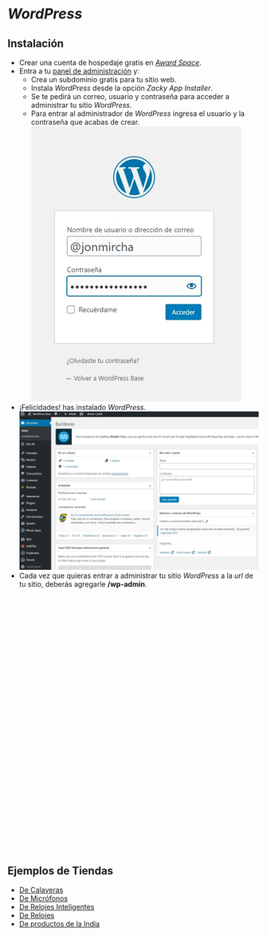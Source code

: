 # _WordPress_

## Instalación

- Crear una cuenta de hospedaje gratis en [_Award Space_](https://www.awardspace.com/).
- Entra a tu [panel de administración](https://cp1.awardspace.net/) y:
  - Crea un subdominio gratis para tu sitio web.
  - Instala _WordPress_ desde la opción _Zacky App Installer_.
  - Se te pedirá un correo, usuario y contraseña para acceder a administrar tu sitio _WordPress_.
  - Para entrar al administrador de _WordPress_ ingresa el usuario y la contraseña que acabas de crear.
    ![WP Admin](../img/wp-admin.jpg)
- ¡Felicidades! has instalado _WordPress_.
  ![WP Admin](../img/wp-admin-2.jpg)
- Cada vez que quieras entrar a administrar tu sitio _WordPress_ a la _url_ de tu sitio, deberás agregarle **/wp-admin**.

<br><br><br><br><br><br><br><br><br><br>
<br><br><br><br><br><br><br><br><br><br>
<br><br><br><br><br><br><br><br><br><br>

## Ejemplos de Tiendas

- [De Calaveras](https://decalaveras.com/)
- [De Micrófonos](https://demicrofonos.com/)
- [De Relojes Inteligentes](https://relojes.inteligentes.com.es/)
- [De Relojes](https://relojes.fit/)
- [De productos de la India](https://deindia.net/)

<br><br><br><br><br><br><br><br><br><br>
<br><br><br><br><br><br><br><br><br><br>
<br><br><br><br><br><br><br><br><br><br>
